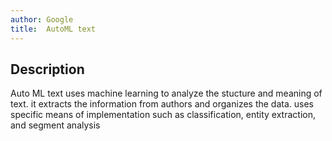 ```yaml
---
author: Google
title:  AutoML text
---
```


## Description

Auto ML text uses machine learning to analyze the stucture and meaning of text. it extracts the information from authors and organizes the data. uses specific means of implementation such as classification, entity extraction, and segment analysis
